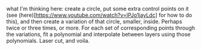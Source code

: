 what I'm thinking here: create a circle, put some extra control points on it (see (here)[https://www.youtube.com/watch?v=lPJo1jayLdc] for how to do this), and then create a variation of that circle, smaller, inside. Perhaps twice or three times, or more. For each set of corresponding points through the variations, fit a polynomial and interpolate between layers using those polynomials. Laser cut, and voila.

